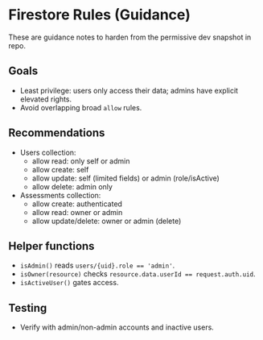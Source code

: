# Firestore Rules (Guidance)

These are guidance notes to harden from the permissive dev snapshot in repo.

## Goals
- Least privilege: users only access their data; admins have explicit elevated rights.
- Avoid overlapping broad `allow` rules.

## Recommendations
- Users collection:
  - allow read: only self or admin
  - allow create: self
  - allow update: self (limited fields) or admin (role/isActive)
  - allow delete: admin only
- Assessments collection:
  - allow create: authenticated
  - allow read: owner or admin
  - allow update/delete: owner or admin (delete)

## Helper functions
- `isAdmin()` reads `users/{uid}.role == 'admin'`.
- `isOwner(resource)` checks `resource.data.userId == request.auth.uid`.
- `isActiveUser()` gates access.

## Testing
- Verify with admin/non-admin accounts and inactive users.
